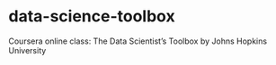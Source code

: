 # data-science-toolbox
Coursera online class: The Data Scientist’s Toolbox by Johns Hopkins University
